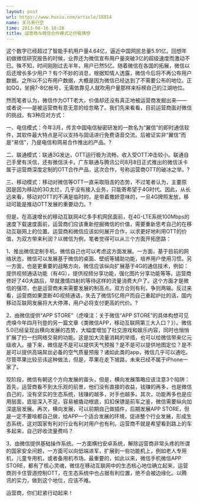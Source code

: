 ```yaml
---
layout: post
url: https://www.huxiu.com/article/18814
name: 天马来行空
time: 2013-08-16 10:28
title: 运营商与微信合作模式之终极猜想
---
```

这个数字已经超过了智能手机用户量4.64亿，逼近中国网民总量5.91亿。回想年初做微信研究报告的时候，业界还为微信宣布用户量突破3亿的超级速度而激动不已。殊不知，时间刚刚过去半年，用户已然5亿。随着微信在各国的拓展，微信以后还增长多少用户？有个不妙的消息，根据知情人透露，微信今后将不再公布用户数据。之所以不公布用户数据，大概是因为微信已经达到了不需要公布的地位。正如QQ，坐拥7-8亿帐号，无需依靠见人就吹用户量那样来标榜自己的江湖地位。

然而笔者认为，微信作为OTT老大，价值却还没有真正地被运营商发掘出来——或者说——是被运营商有意无意的给忽略了。我们先来看看，目前运营商面对微信的挑战，有3种应对方式：

一、电信模式：今年3月，传言中国电信秘密研发的一款名为“翼信”的即时通信软件，其软件最大特点是可以支持与固话进行免费语音交流。后被证实非“翼信”而是“易信”，乃是电信和网易合作推出的产品。?

二、联通模式：联通3G发达，OTT运行极为流畅，收入受OTT冲击较小。联通自己手里有沃信，还有微信沃卡。广东联通与腾讯公司8月8日正式推出的微信沃卡属于运营商深度定制的OTT合作产品，这次合作，号称运营商OTT的破冰之举。?

三、移动模式：移动对微信等OTT一直采取阻击的态势，不过笔者认为，主要原因是因为移动的3G太烂，几乎没有接入业务，只能寄希望于4G时代。因此，从长远来看，移动对OTT的不满是临时的，是带着撒娇意味的，一旦4G牌照发放，移动可能是推动OTT发展的重要动力。?

但是，在高速增长的移动互联网4亿多手机网民面前，在4G-LTE系统100Mbps的速度下载速度面前，运营商们应该重新挖掘微信的价值，需要重新思考自己的在移动互联网上的位置。运营商和微信应该如何展开合作，以求更好地利用OTT的价值，为双方带来利润？以微信为例，笔者觉得可以从三个方面开拓思路：

1、推出微信定制手机，微信自己也可以考虑这方面发展。一方面，基于目前的网络状态，微信可以发展基于微信的桌面、壁纸等辅助功能，培养用户使用习惯。另一方面，也是更重要的战略方向，微信应该纵向扩展基于4G的通信技术，例如：提供视频通话功能（有4G），提供视频分享功能，强化图片分享功能等等。运营商修好了4G大路后，早就激情四射的等待这样的流量消费大户了。这个方面才是微信的强项，也是运营商未来需要发展的制高点。双方合则有利，争则两输。反过来看，运营商如果垄断4G视频通话，失去了微信5亿用户而自己重起炉灶的话，国内移动互联网发展将大大停滞，用户必将支付更高的代价。?

2、由微信提供“APP STORE”（虎嗅注：关于微信“APP STORE”的具体构想可见虎嗅今年四月刊登的另一篇文章《类微信APP，移动互联网第三大入口？》）。微信5.0已经呈现出横向发展的态势，大幅度增加了社交游戏和娱乐内容，同时也悄悄扩展了扫一扫网络交易的功能。这是加大流量消耗的举措，也可以给微信带来亿元级收入。接下来，微信是不是可以提供天气预报？是不是可以提供地图定位？是不是可以提供高端屌丝必备的空气质量预报？诸如此类的app，微信几乎可以通吃。尽管苹果比较忌讳这种做法，但是，苹果在走下坡路，未来已经不属于iPhone一家了。

现阶段，微信有朝这个方向发展的苗头，但是，横向发展策略应该注意3个陷阱：首先，运营商看不到太乐观的前景，他们没有直接的收益，钱赚的再多，也是微信自己的，没有坚实的生态系统，钱赚的越多，对手也越多。其次，功能再多也是应用层面，底层深入不足，容易被撬动根底，扣扣保镖是前车之鉴，微信需要纵向加深底层发展。再次，横向发展，可以前期自己做插件，后期发展APP STORE，但是一定不要啥都自己做，给APP一个适合发展的环境，促进整个行业发展，形成生态系统，这对国家有利对行业有利对用户也有利。运营商不就是希望看到路上的车多起来，自己好收流量费吗？

3、由微信提供基础操作系统。一方面横扫安卓系统，解除运营商非常头疼的所谓的国家安全问题，一方面可以向低端进军，扩展到一些功能机上，例如老人专用机，儿童专用机，或者备用机市场。最重要的，如此以来，微信手机微信APP STORE，都有了核心灵魂，微信在移动互联网中的生态核心地位确立起来，运营商则卡住管道控制OTT，在生态系统中也占据有利位置，绝不会被边缘化。以腾讯的实力，做到这个地位，应该不难。

运营商，你们赶紧行动起来！

